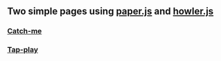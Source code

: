 ## Two simple pages using [paper.js](http://paperjs.org) and [howler.js](https://howlerjs.com)

### [Catch-me](https://lexctk.github.io/paper.js-howler.js-examples/catch-me.html)

### [Tap-play](https://lexctk.github.io/paper.js-howler.js-examples/tap-play.html)
